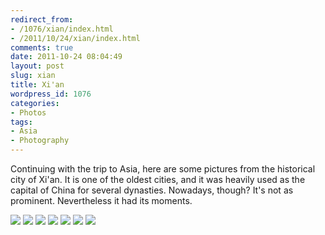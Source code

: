 ```yaml
---
redirect_from:
- /1076/xian/index.html
- /2011/10/24/xian/index.html
comments: true
date: 2011-10-24 08:04:49
layout: post
slug: xian
title: Xi'an
wordpress_id: 1076
categories:
- Photos
tags:
- Asia
- Photography
---
```

Continuing with the trip to Asia, here are some pictures from the historical city of Xi'an.  It is one of the oldest cities, and it was heavily used as the capital of China for several dynasties.  Nowadays, though?  It's not as prominent.  Nevertheless it had its moments.

<div class="galleria">
<a href="https://img.gtww.net/2011/07_Xian/ceb9/1_31298d5.jpg"><img data-title="" data-description="" src="https://img.gtww.net/2011/07_Xian/ceb9/Thumbs/1_0799.jpg"/></a>
<a href="https://img.gtww.net/2011/07_Xian/ceb9/2_0de03b8.jpg"><img data-title="" data-description="" src="https://img.gtww.net/2011/07_Xian/ceb9/Thumbs/2_0f7d.jpg"/></a>
<a href="https://img.gtww.net/2011/07_Xian/ceb9/3_70b2c2c.jpg"><img data-title="" data-description="" src="https://img.gtww.net/2011/07_Xian/ceb9/Thumbs/3_96ec.jpg"/></a>
<a href="https://img.gtww.net/2011/07_Xian/ceb9/4_13c0bd6.jpg"><img data-title="" data-description="" src="https://img.gtww.net/2011/07_Xian/ceb9/Thumbs/4_0983.jpg"/></a>
<a href="https://img.gtww.net/2011/07_Xian/ceb9/5_f4113eb.jpg"><img data-title="" data-description="" src="https://img.gtww.net/2011/07_Xian/ceb9/Thumbs/5_73b1.jpg"/></a>
<a href="https://img.gtww.net/2011/07_Xian/ceb9/6_466889b.jpg"><img data-title="" data-description="" src="https://img.gtww.net/2011/07_Xian/ceb9/Thumbs/6_3b33.jpg"/></a>
<a href="https://img.gtww.net/2011/07_Xian/ceb9/7_1c40515.jpg"><img data-title="" data-description="" src="https://img.gtww.net/2011/07_Xian/ceb9/Thumbs/7_d276.jpg"/></a>
</div>
